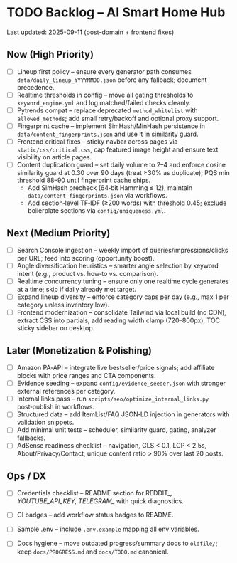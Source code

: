 # TODO Backlog – AI Smart Home Hub

Last updated: 2025-09-11 (post-domain + frontend fixes)

## Now (High Priority)

- [ ] Lineup first policy – ensure every generator path consumes `data/daily_lineup_YYYYMMDD.json` before any fallback; document precedence.
- [ ] Realtime thresholds in config – move all gating thresholds to `keyword_engine.yml` and log matched/failed checks cleanly.
- [ ] Pytrends compat – replace deprecated `method_whitelist` with `allowed_methods`; add small retry/backoff and optional proxy support.
- [ ] Fingerprint cache – implement SimHash/MinHash persistence in `data/content_fingerprints.json` and use it in similarity guard.
- [ ] Frontend critical fixes – sticky navbar across pages via `static/css/critical.css`, cap featured image height and ensure text visibility on article pages.
- [ ] Content duplication guard – set daily volume to 2–4 and enforce cosine similarity guard at 0.30 over 90 days (treat ≥30% as duplicate); PQS min threshold 88–90 until fingerprint cache ships.
  - Add SimHash precheck (64‑bit Hamming ≤ 12), maintain `data/content_fingerprints.json` via workflows.
  - Add section‑level TF‑IDF (≥200 words) with threshold 0.45; exclude boilerplate sections via `config/uniqueness.yml`.

## Next (Medium Priority)

- [ ] Search Console ingestion – weekly import of queries/impressions/clicks per URL; feed into scoring (opportunity boost).
- [ ] Angle diversification heuristics – smarter angle selection by keyword intent (e.g., product vs. how‑to vs. comparison).
- [ ] Realtime concurrency tuning – ensure only one realtime cycle generates at a time; skip if daily already met target.
- [ ] Expand lineup diversity – enforce category caps per day (e.g., max 1 per category unless inventory low).
- [ ] Frontend modernization – consolidate Tailwind via local build (no CDN), extract CSS into partials, add reading width clamp (720–800px), TOC sticky sidebar on desktop.

## Later (Monetization & Polishing)

- [ ] Amazon PA‑API – integrate live bestseller/price signals; add affiliate blocks with price ranges and CTA components.
- [ ] Evidence seeding – expand `config/evidence_seeder.json` with stronger external references per category.
- [ ] Internal links pass – run `scripts/seo/optimize_internal_links.py` post‑publish in workflows.
- [ ] Structured data – add ItemList/FAQ JSON‑LD injection in generators with validation snippets.
- [ ] Add minimal unit tests – scheduler, similarity guard, gating, analyzer fallbacks.
- [ ] AdSense readiness checklist – navigation, CLS < 0.1, LCP < 2.5s, About/Privacy/Contact, unique content ratio > 90% over last 20 posts.

## Ops / DX

- [ ] Credentials checklist – README section for REDDIT_*, YOUTUBE_API_KEY, TELEGRAM_* with quick diagnostics.
- [ ] CI badges – add workflow status badges to README.
- [ ] Sample .env – include `.env.example` mapping all env variables.
- [ ] Docs hygiene – move outdated progress/summary docs to `oldfile/`; keep `docs/PROGRESS.md` and `docs/TODO.md` canonical.

